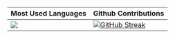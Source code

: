 <table>
    <thead>
        <tr>
            <th style='text-align: center;'>Most Used Languages</th>
            <th style='text-align: center;'>Github Contributions</th>
        </tr>
    </thead>
    <tbody>
        <tr>
            <td>
                <img src="https://github-readme-stats-indol-three-35.vercel.app/api/top-langs/?username=denivic&theme=radical&langs_count=10&layout=compact&exclude_repo=SR-Tools,ScriptFunctions&hide=Pascal&border_color=000000">
            </td>
            <td><a href="https://git.io/streak-stats"><img src="https://github-readme-streak-stats-phi-orcin.vercel.app?user=denivic&theme=radical" alt="GitHub Streak" /></a></td>
        </tr>
    </tbody>
</table>

[comment]: <> (Add this to include center-aligned third widget.)
[comment]: <> (    <thead>)
[comment]: <> (        <tr>)
[comment]: <> (            <th colspan=2 style='text-align: center;'>Most Used Languages</th>)
[comment]: <> (        </tr>)
[comment]: <> (    </thead>)
[comment]: <> (    <tr>)
[comment]: <> (        <td colspan=2 style='text-align: center;'>)
[comment]: <> (            <p align=center><img src="https://github-readme-stats-theta-one-37.vercel.app/api/top-langs/?username=denivic&theme=radical&langs_count=10&layout=compact&exclude_repo=SR-Tools,ScriptFunctions&hide=Pascal&border_color=000000"></p>)
[comment]: <> (        </td>)
[comment]: <> (    </tr>)
